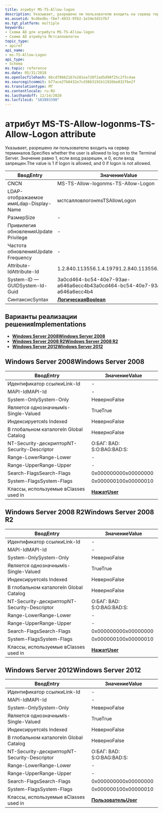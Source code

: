 ```yaml
---
title: атрибут MS-TS-Allow-logon
description: Указывает, разрешено ли пользователю входить на сервер терминалов. Значение равно 1, если вход разрешен, и 0, если вход запрещен.
ms.assetid: 9cd6edbc-f8e7-4933-9f62-1e34e3d31fb7
ms.tgt_platform: multiple
keywords:
- Схема AD для атрибута MS-TS-Allow-logon
- Схема AD атрибута Мстсалловлогон
topic_type:
- apiref
api_name:
- ms-TS-Allow-Logon
api_type:
- Schema
ms.topic: reference
ms.date: 05/31/2018
ms.openlocfilehash: 6bcd78662167e281ea720f2ad5d98f25c2f5c4ae
ms.sourcegitcommit: b77ace27b0432e7cd3863191b11926be032fbe2f
ms.translationtype: MT
ms.contentlocale: ru-RU
ms.lasthandoff: 12/14/2020
ms.locfileid: "103893390"
---
```

# <a name="ms-ts-allow-logon-attribute"></a><span data-ttu-id="294ef-106">атрибут MS-TS-Allow-logon</span><span class="sxs-lookup"><span data-stu-id="294ef-106">ms-TS-Allow-Logon attribute</span></span>

<span data-ttu-id="294ef-107">Указывает, разрешено ли пользователю входить на сервер терминалов.</span><span class="sxs-lookup"><span data-stu-id="294ef-107">Specifies whether the user is allowed to log on to the Terminal Server.</span></span> <span data-ttu-id="294ef-108">Значение равно 1, если вход разрешен, и 0, если вход запрещен.</span><span class="sxs-lookup"><span data-stu-id="294ef-108">The value is 1 if logon is allowed, and 0 if logon is not allowed.</span></span>



| <span data-ttu-id="294ef-109">Ввод</span><span class="sxs-lookup"><span data-stu-id="294ef-109">Entry</span></span> | <span data-ttu-id="294ef-110">Значение</span><span class="sxs-lookup"><span data-stu-id="294ef-110">Value</span></span> |
|-------------------|--------------------------------------|
| <span data-ttu-id="294ef-111">CN</span><span class="sxs-lookup"><span data-stu-id="294ef-111">CN</span></span>                | <span data-ttu-id="294ef-112">MS-TS-Allow-logon</span><span class="sxs-lookup"><span data-stu-id="294ef-112">ms-TS-Allow-Logon</span></span>                    |
| <span data-ttu-id="294ef-113">LDAP-отображаемое имя</span><span class="sxs-lookup"><span data-stu-id="294ef-113">Ldap-Display-Name</span></span> | <span data-ttu-id="294ef-114">мстсалловлогон</span><span class="sxs-lookup"><span data-stu-id="294ef-114">msTSAllowLogon</span></span>                       |
| <span data-ttu-id="294ef-115">Размер</span><span class="sxs-lookup"><span data-stu-id="294ef-115">Size</span></span>              | \-                                   |
| <span data-ttu-id="294ef-116">Привилегия обновления</span><span class="sxs-lookup"><span data-stu-id="294ef-116">Update Privilege</span></span>  | \-                                   |
| <span data-ttu-id="294ef-117">Частота обновления</span><span class="sxs-lookup"><span data-stu-id="294ef-117">Update Frequency</span></span>  | \-                                   |
| <span data-ttu-id="294ef-118">Attribute-Id</span><span class="sxs-lookup"><span data-stu-id="294ef-118">Attribute-Id</span></span>      | <span data-ttu-id="294ef-119">1.2.840.113556.1.4.1979</span><span class="sxs-lookup"><span data-stu-id="294ef-119">1.2.840.113556.1.4.1979</span></span>              |
| <span data-ttu-id="294ef-120">System-ID — GUID</span><span class="sxs-lookup"><span data-stu-id="294ef-120">System-Id-Guid</span></span>    | <span data-ttu-id="294ef-121">3a0cd464-bc54-40e7-93ae-a646a6ecc4b4</span><span class="sxs-lookup"><span data-stu-id="294ef-121">3a0cd464-bc54-40e7-93ae-a646a6ecc4b4</span></span> |
| <span data-ttu-id="294ef-122">Синтаксис</span><span class="sxs-lookup"><span data-stu-id="294ef-122">Syntax</span></span>            | [<span data-ttu-id="294ef-123">**Логическая**</span><span class="sxs-lookup"><span data-stu-id="294ef-123">**Boolean**</span></span>](s-boolean.md)         |



## <a name="implementations"></a><span data-ttu-id="294ef-124">Варианты реализации решения</span><span class="sxs-lookup"><span data-stu-id="294ef-124">Implementations</span></span>

-   [<span data-ttu-id="294ef-125">**Windows Server 2008**</span><span class="sxs-lookup"><span data-stu-id="294ef-125">**Windows Server 2008**</span></span>](#windows-server-2008)
-   [<span data-ttu-id="294ef-126">**Windows Server 2008 R2**</span><span class="sxs-lookup"><span data-stu-id="294ef-126">**Windows Server 2008 R2**</span></span>](#windows-server-2008-r2)
-   [<span data-ttu-id="294ef-127">**Windows Server 2012**</span><span class="sxs-lookup"><span data-stu-id="294ef-127">**Windows Server 2012**</span></span>](#windows-server-2012)

## <a name="windows-server-2008"></a><span data-ttu-id="294ef-128">Windows Server 2008</span><span class="sxs-lookup"><span data-stu-id="294ef-128">Windows Server 2008</span></span>



| <span data-ttu-id="294ef-129">Ввод</span><span class="sxs-lookup"><span data-stu-id="294ef-129">Entry</span></span> | <span data-ttu-id="294ef-130">Значение</span><span class="sxs-lookup"><span data-stu-id="294ef-130">Value</span></span> |
|------------------------|-----------------------------------|
| <span data-ttu-id="294ef-131">Идентификатор ссылки</span><span class="sxs-lookup"><span data-stu-id="294ef-131">Link-Id</span></span>                | \-                                |
| <span data-ttu-id="294ef-132">MAPI-Id</span><span class="sxs-lookup"><span data-stu-id="294ef-132">MAPI-Id</span></span>                | \-                                |
| <span data-ttu-id="294ef-133">System-Only</span><span class="sxs-lookup"><span data-stu-id="294ef-133">System-Only</span></span>            | <span data-ttu-id="294ef-134">Неверно</span><span class="sxs-lookup"><span data-stu-id="294ef-134">False</span></span>                             |
| <span data-ttu-id="294ef-135">Является однозначным</span><span class="sxs-lookup"><span data-stu-id="294ef-135">Is-Single-Valued</span></span>       | <span data-ttu-id="294ef-136">True</span><span class="sxs-lookup"><span data-stu-id="294ef-136">True</span></span>                              |
| <span data-ttu-id="294ef-137">Индексируется</span><span class="sxs-lookup"><span data-stu-id="294ef-137">Is Indexed</span></span>             | <span data-ttu-id="294ef-138">Неверно</span><span class="sxs-lookup"><span data-stu-id="294ef-138">False</span></span>                             |
| <span data-ttu-id="294ef-139">В глобальном каталоге</span><span class="sxs-lookup"><span data-stu-id="294ef-139">In Global Catalog</span></span>      | <span data-ttu-id="294ef-140">Неверно</span><span class="sxs-lookup"><span data-stu-id="294ef-140">False</span></span>                             |
| <span data-ttu-id="294ef-141">NT-Security-дескриптор</span><span class="sxs-lookup"><span data-stu-id="294ef-141">NT-Security-Descriptor</span></span> | <span data-ttu-id="294ef-142">О:БАГ: BAD: S:</span><span class="sxs-lookup"><span data-stu-id="294ef-142">O:BAG:BAD:S:</span></span>                      |
| <span data-ttu-id="294ef-143">Range-Lower</span><span class="sxs-lookup"><span data-stu-id="294ef-143">Range-Lower</span></span>            | \-                                |
| <span data-ttu-id="294ef-144">Range-Upper</span><span class="sxs-lookup"><span data-stu-id="294ef-144">Range-Upper</span></span>            | \-                                |
| <span data-ttu-id="294ef-145">Search-Flags</span><span class="sxs-lookup"><span data-stu-id="294ef-145">Search-Flags</span></span>           | <span data-ttu-id="294ef-146">0x00000000</span><span class="sxs-lookup"><span data-stu-id="294ef-146">0x00000000</span></span>                        |
| <span data-ttu-id="294ef-147">System-Flags</span><span class="sxs-lookup"><span data-stu-id="294ef-147">System-Flags</span></span>           | <span data-ttu-id="294ef-148">0x00000010</span><span class="sxs-lookup"><span data-stu-id="294ef-148">0x00000010</span></span>                        |
| <span data-ttu-id="294ef-149">Классы, используемые в</span><span class="sxs-lookup"><span data-stu-id="294ef-149">Classes used in</span></span>        | [<span data-ttu-id="294ef-150">**Нажат**</span><span class="sxs-lookup"><span data-stu-id="294ef-150">**User**</span></span>](c-user.md)<br/> |



## <a name="windows-server-2008-r2"></a><span data-ttu-id="294ef-151">Windows Server 2008 R2</span><span class="sxs-lookup"><span data-stu-id="294ef-151">Windows Server 2008 R2</span></span>



| <span data-ttu-id="294ef-152">Ввод</span><span class="sxs-lookup"><span data-stu-id="294ef-152">Entry</span></span> | <span data-ttu-id="294ef-153">Значение</span><span class="sxs-lookup"><span data-stu-id="294ef-153">Value</span></span> |
|------------------------|-----------------------------------|
| <span data-ttu-id="294ef-154">Идентификатор ссылки</span><span class="sxs-lookup"><span data-stu-id="294ef-154">Link-Id</span></span>                | \-                                |
| <span data-ttu-id="294ef-155">MAPI-Id</span><span class="sxs-lookup"><span data-stu-id="294ef-155">MAPI-Id</span></span>                | \-                                |
| <span data-ttu-id="294ef-156">System-Only</span><span class="sxs-lookup"><span data-stu-id="294ef-156">System-Only</span></span>            | <span data-ttu-id="294ef-157">Неверно</span><span class="sxs-lookup"><span data-stu-id="294ef-157">False</span></span>                             |
| <span data-ttu-id="294ef-158">Является однозначным</span><span class="sxs-lookup"><span data-stu-id="294ef-158">Is-Single-Valued</span></span>       | <span data-ttu-id="294ef-159">True</span><span class="sxs-lookup"><span data-stu-id="294ef-159">True</span></span>                              |
| <span data-ttu-id="294ef-160">Индексируется</span><span class="sxs-lookup"><span data-stu-id="294ef-160">Is Indexed</span></span>             | <span data-ttu-id="294ef-161">Неверно</span><span class="sxs-lookup"><span data-stu-id="294ef-161">False</span></span>                             |
| <span data-ttu-id="294ef-162">В глобальном каталоге</span><span class="sxs-lookup"><span data-stu-id="294ef-162">In Global Catalog</span></span>      | <span data-ttu-id="294ef-163">Неверно</span><span class="sxs-lookup"><span data-stu-id="294ef-163">False</span></span>                             |
| <span data-ttu-id="294ef-164">NT-Security-дескриптор</span><span class="sxs-lookup"><span data-stu-id="294ef-164">NT-Security-Descriptor</span></span> | <span data-ttu-id="294ef-165">О:БАГ: BAD: S:</span><span class="sxs-lookup"><span data-stu-id="294ef-165">O:BAG:BAD:S:</span></span>                      |
| <span data-ttu-id="294ef-166">Range-Lower</span><span class="sxs-lookup"><span data-stu-id="294ef-166">Range-Lower</span></span>            | \-                                |
| <span data-ttu-id="294ef-167">Range-Upper</span><span class="sxs-lookup"><span data-stu-id="294ef-167">Range-Upper</span></span>            | \-                                |
| <span data-ttu-id="294ef-168">Search-Flags</span><span class="sxs-lookup"><span data-stu-id="294ef-168">Search-Flags</span></span>           | <span data-ttu-id="294ef-169">0x00000000</span><span class="sxs-lookup"><span data-stu-id="294ef-169">0x00000000</span></span>                        |
| <span data-ttu-id="294ef-170">System-Flags</span><span class="sxs-lookup"><span data-stu-id="294ef-170">System-Flags</span></span>           | <span data-ttu-id="294ef-171">0x00000010</span><span class="sxs-lookup"><span data-stu-id="294ef-171">0x00000010</span></span>                        |
| <span data-ttu-id="294ef-172">Классы, используемые в</span><span class="sxs-lookup"><span data-stu-id="294ef-172">Classes used in</span></span>        | [<span data-ttu-id="294ef-173">**Нажат**</span><span class="sxs-lookup"><span data-stu-id="294ef-173">**User**</span></span>](c-user.md)<br/> |



## <a name="windows-server-2012"></a><span data-ttu-id="294ef-174">Windows Server 2012</span><span class="sxs-lookup"><span data-stu-id="294ef-174">Windows Server 2012</span></span>



| <span data-ttu-id="294ef-175">Ввод</span><span class="sxs-lookup"><span data-stu-id="294ef-175">Entry</span></span> | <span data-ttu-id="294ef-176">Значение</span><span class="sxs-lookup"><span data-stu-id="294ef-176">Value</span></span> |
|------------------------|-----------------------------------|
| <span data-ttu-id="294ef-177">Идентификатор ссылки</span><span class="sxs-lookup"><span data-stu-id="294ef-177">Link-Id</span></span>                | \-                                |
| <span data-ttu-id="294ef-178">MAPI-Id</span><span class="sxs-lookup"><span data-stu-id="294ef-178">MAPI-Id</span></span>                | \-                                |
| <span data-ttu-id="294ef-179">System-Only</span><span class="sxs-lookup"><span data-stu-id="294ef-179">System-Only</span></span>            | <span data-ttu-id="294ef-180">Неверно</span><span class="sxs-lookup"><span data-stu-id="294ef-180">False</span></span>                             |
| <span data-ttu-id="294ef-181">Является однозначным</span><span class="sxs-lookup"><span data-stu-id="294ef-181">Is-Single-Valued</span></span>       | <span data-ttu-id="294ef-182">True</span><span class="sxs-lookup"><span data-stu-id="294ef-182">True</span></span>                              |
| <span data-ttu-id="294ef-183">Индексируется</span><span class="sxs-lookup"><span data-stu-id="294ef-183">Is Indexed</span></span>             | <span data-ttu-id="294ef-184">Неверно</span><span class="sxs-lookup"><span data-stu-id="294ef-184">False</span></span>                             |
| <span data-ttu-id="294ef-185">В глобальном каталоге</span><span class="sxs-lookup"><span data-stu-id="294ef-185">In Global Catalog</span></span>      | <span data-ttu-id="294ef-186">Неверно</span><span class="sxs-lookup"><span data-stu-id="294ef-186">False</span></span>                             |
| <span data-ttu-id="294ef-187">NT-Security-дескриптор</span><span class="sxs-lookup"><span data-stu-id="294ef-187">NT-Security-Descriptor</span></span> | <span data-ttu-id="294ef-188">О:БАГ: BAD: S:</span><span class="sxs-lookup"><span data-stu-id="294ef-188">O:BAG:BAD:S:</span></span>                      |
| <span data-ttu-id="294ef-189">Range-Lower</span><span class="sxs-lookup"><span data-stu-id="294ef-189">Range-Lower</span></span>            | \-                                |
| <span data-ttu-id="294ef-190">Range-Upper</span><span class="sxs-lookup"><span data-stu-id="294ef-190">Range-Upper</span></span>            | \-                                |
| <span data-ttu-id="294ef-191">Search-Flags</span><span class="sxs-lookup"><span data-stu-id="294ef-191">Search-Flags</span></span>           | <span data-ttu-id="294ef-192">0x00000000</span><span class="sxs-lookup"><span data-stu-id="294ef-192">0x00000000</span></span>                        |
| <span data-ttu-id="294ef-193">System-Flags</span><span class="sxs-lookup"><span data-stu-id="294ef-193">System-Flags</span></span>           | <span data-ttu-id="294ef-194">0x00000010</span><span class="sxs-lookup"><span data-stu-id="294ef-194">0x00000010</span></span>                        |
| <span data-ttu-id="294ef-195">Классы, используемые в</span><span class="sxs-lookup"><span data-stu-id="294ef-195">Classes used in</span></span>        | [<span data-ttu-id="294ef-196">**Пользователь**</span><span class="sxs-lookup"><span data-stu-id="294ef-196">**User**</span></span>](c-user.md)<br/> |



 

 





